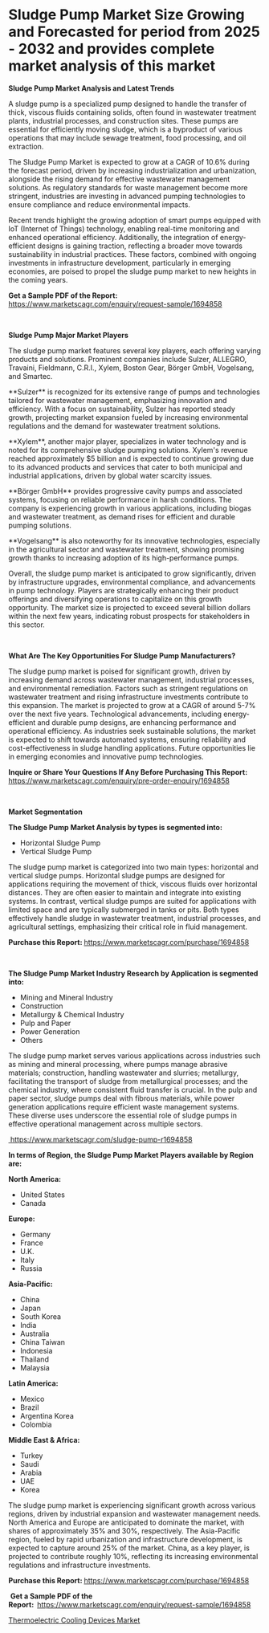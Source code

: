 <p><h1>Sludge Pump Market Size Growing and Forecasted for period from 2025 - 2032 and provides complete market analysis of this market</h1></p><p><strong>Sludge Pump Market Analysis and Latest Trends</strong></p>
<p><p>A sludge pump is a specialized pump designed to handle the transfer of thick, viscous fluids containing solids, often found in wastewater treatment plants, industrial processes, and construction sites. These pumps are essential for efficiently moving sludge, which is a byproduct of various operations that may include sewage treatment, food processing, and oil extraction.</p><p>The Sludge Pump Market is expected to grow at a CAGR of 10.6% during the forecast period, driven by increasing industrialization and urbanization, alongside the rising demand for effective wastewater management solutions. As regulatory standards for waste management become more stringent, industries are investing in advanced pumping technologies to ensure compliance and reduce environmental impacts. </p><p>Recent trends highlight the growing adoption of smart pumps equipped with IoT (Internet of Things) technology, enabling real-time monitoring and enhanced operational efficiency. Additionally, the integration of energy-efficient designs is gaining traction, reflecting a broader move towards sustainability in industrial practices. These factors, combined with ongoing investments in infrastructure development, particularly in emerging economies, are poised to propel the sludge pump market to new heights in the coming years.</p></p>
<p><strong>Get a Sample PDF of the Report:&nbsp;</strong> <a href="https://www.marketscagr.com/enquiry/request-sample/1694858?utm_campaign=2471&utm_medium=2&utm_source=Github&utm_content=ia&utm_term=10042025&utm_id=sludge-pump">https://www.marketscagr.com/enquiry/request-sample/1694858</a></p>
<p>&nbsp;</p>
<p><strong>Sludge Pump Major Market Players</strong></p>
<p><p>The sludge pump market features several key players, each offering varying products and solutions. Prominent companies include Sulzer, ALLEGRO, Travaini, Fieldmann, C.R.I., Xylem, Boston Gear, Börger GmbH, Vogelsang, and Smartec.</p><p>**Sulzer** is recognized for its extensive range of pumps and technologies tailored for wastewater management, emphasizing innovation and efficiency. With a focus on sustainability, Sulzer has reported steady growth, projecting market expansion fueled by increasing environmental regulations and the demand for wastewater treatment solutions.</p><p>**Xylem**, another major player, specializes in water technology and is noted for its comprehensive sludge pumping solutions. Xylem's revenue reached approximately $5 billion and is expected to continue growing due to its advanced products and services that cater to both municipal and industrial applications, driven by global water scarcity issues.</p><p>**Börger GmbH** provides progressive cavity pumps and associated systems, focusing on reliable performance in harsh conditions. The company is experiencing growth in various applications, including biogas and wastewater treatment, as demand rises for efficient and durable pumping solutions.</p><p>**Vogelsang** is also noteworthy for its innovative technologies, especially in the agricultural sector and wastewater treatment, showing promising growth thanks to increasing adoption of its high-performance pumps. </p><p>Overall, the sludge pump market is anticipated to grow significantly, driven by infrastructure upgrades, environmental compliance, and advancements in pump technology. Players are strategically enhancing their product offerings and diversifying operations to capitalize on this growth opportunity. The market size is projected to exceed several billion dollars within the next few years, indicating robust prospects for stakeholders in this sector.</p></p>
<p>&nbsp;</p>
<p><strong>What Are The Key Opportunities For Sludge Pump Manufacturers?</strong></p>
<p><p>The sludge pump market is poised for significant growth, driven by increasing demand across wastewater management, industrial processes, and environmental remediation. Factors such as stringent regulations on wastewater treatment and rising infrastructure investments contribute to this expansion. The market is projected to grow at a CAGR of around 5-7% over the next five years. Technological advancements, including energy-efficient and durable pump designs, are enhancing performance and operational efficiency. As industries seek sustainable solutions, the market is expected to shift towards automated systems, ensuring reliability and cost-effectiveness in sludge handling applications. Future opportunities lie in emerging economies and innovative pump technologies.</p></p>
<p><strong>Inquire or Share Your Questions If Any Before Purchasing This Report:</strong> <a href="https://www.marketscagr.com/enquiry/pre-order-enquiry/1694858?utm_campaign=2471&utm_medium=2&utm_source=Github&utm_content=ia&utm_term=10042025&utm_id=sludge-pump">https://www.marketscagr.com/enquiry/pre-order-enquiry/1694858</a></p>
<p>&nbsp;</p>
<p><strong>Market Segmentation</strong></p>
<p><strong>The Sludge Pump Market Analysis by types is segmented into:</strong></p>
<p><ul><li>Horizontal Sludge Pump</li><li>Vertical Sludge Pump</li></ul></p>
<p><p>The sludge pump market is categorized into two main types: horizontal and vertical sludge pumps. Horizontal sludge pumps are designed for applications requiring the movement of thick, viscous fluids over horizontal distances. They are often easier to maintain and integrate into existing systems. In contrast, vertical sludge pumps are suited for applications with limited space and are typically submerged in tanks or pits. Both types effectively handle sludge in wastewater treatment, industrial processes, and agricultural settings, emphasizing their critical role in fluid management.</p></p>
<p><strong>Purchase this Report:&nbsp;</strong><a href="https://www.marketscagr.com/purchase/1694858?utm_campaign=2471&utm_medium=2&utm_source=Github&utm_content=ia&utm_term=10042025&utm_id=sludge-pump">https://www.marketscagr.com/purchase/1694858</a></p>
<p>&nbsp;</p>
<p><strong>The Sludge Pump Market Industry Research by Application is segmented into:</strong></p>
<p><ul><li>Mining and Mineral Industry</li><li>Construction</li><li>Metallurgy & Chemical Industry</li><li>Pulp and Paper</li><li>Power Generation</li><li>Others</li></ul></p>
<p><p>The sludge pump market serves various applications across industries such as mining and mineral processing, where pumps manage abrasive materials; construction, handling wastewater and slurries; metallurgy, facilitating the transport of sludge from metallurgical processes; and the chemical industry, where consistent fluid transfer is crucial. In the pulp and paper sector, sludge pumps deal with fibrous materials, while power generation applications require efficient waste management systems. These diverse uses underscore the essential role of sludge pumps in effective operational management across multiple sectors.</p></p>
<p><a href="https://www.marketscagr.com/sludge-pump-r1694858?utm_campaign=2471&utm_medium=2&utm_source=Github&utm_content=ia&utm_term=10042025&utm_id=sludge-pump">&nbsp;https://www.marketscagr.com/sludge-pump-r1694858</a></p>
<p><strong>In terms of Region, the Sludge Pump Market Players available by Region are:</strong></p>
<p>
    <p> <strong> North America: </strong>
        <ul>
            <li>United States</li>
            <li>Canada</li>
        </ul>
        </p> 
    <p> <strong> Europe: </strong>
        <ul>
            <li>Germany</li>
            <li>France</li>
            <li>U.K.</li>
            <li>Italy</li>
            <li>Russia</li>
        </ul>
        </p> 
    <p> <strong> Asia-Pacific: </strong>
        <ul>
            <li>China</li>
            <li>Japan</li>
            <li>South Korea</li>
            <li>India</li>
            <li>Australia</li>
            <li>China Taiwan</li>
            <li>Indonesia</li>
            <li>Thailand</li>
            <li>Malaysia</li>
        </ul>
        </p> 
    <p> <strong> Latin America: </strong>
        <ul>
            <li>Mexico</li>
            <li>Brazil</li>
            <li>Argentina Korea</li>
            <li>Colombia</li>
        </ul>
        </p> 
    <p> <strong> Middle East & Africa: </strong>
        <ul>
            <li>Turkey</li>
            <li>Saudi</li>
            <li>Arabia</li>
            <li>UAE</li>
            <li>Korea</li>
        </ul>
    </p>
    </p>
<p><p>The sludge pump market is experiencing significant growth across various regions, driven by industrial expansion and wastewater management needs. North America and Europe are anticipated to dominate the market, with shares of approximately 35% and 30%, respectively. The Asia-Pacific region, fueled by rapid urbanization and infrastructure development, is expected to capture around 25% of the market. China, as a key player, is projected to contribute roughly 10%, reflecting its increasing environmental regulations and infrastructure investments.</p></p>
<p><strong>Purchase this Report: </strong><a href="https://www.marketscagr.com/purchase/1694858?utm_campaign=2471&utm_medium=2&utm_source=Github&utm_content=ia&utm_term=10042025&utm_id=sludge-pump">https://www.marketscagr.com/purchase/1694858</a></p>
<p>&nbsp;<strong>Get a Sample PDF of the Report:&nbsp;&nbsp;</strong><a href="https://www.marketscagr.com/enquiry/request-sample/1694858?utm_campaign=2471&utm_medium=2&utm_source=Github&utm_content=ia&utm_term=10042025&utm_id=sludge-pump">https://www.marketscagr.com/enquiry/request-sample/1694858</a></p>
<p><strong></strong></p>
<p><p><a href="https://github.com/RickHolmes3/Market-Research-Report-List-7/blob/main/thermoelectric-cooling-devices-market.md?utm_campaign=2471&utm_medium=2&utm_source=Github&utm_content=ia&utm_term=10042025&utm_id=sludge-pump">Thermoelectric Cooling Devices Market</a></p></p>